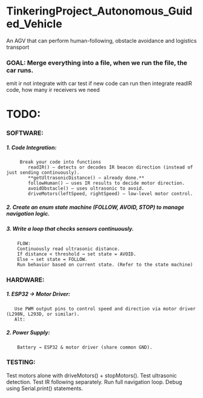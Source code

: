 # TinkeringProject_Autonomous_Guided_Vehicle
An AGV that can perform human-following, obstacle avoidance and logistics transport

### GOAL: Merge everything into a file, when we run the file, the car runs.
emit ir not integrate with car
test if new code can run then integrate
readIR code, how many ir receivers we need
# TODO:
### SOFTWARE:
##### 1. Code Integration:
         Break your code into functions
            readIR() – detects or decodes IR beacon direction (instead of just sending continuously).
            **getUltrasonicDistance() – already done.**
            followHuman() – uses IR results to decide motor direction.
            avoidObstacle() – uses ultrasonic to avoid.
            driveMotors(leftSpeed, rightSpeed) – low-level motor control.

##### 2. Create an enum state machine (FOLLOW, AVOID, STOP) to manage navigation logic.

##### 3. Write a loop that checks sensors continuously.
        FLOW: 
        Continuously read ultrasonic distance.
        If distance < threshold → set state = AVOID.
        Else → set state = FOLLOW.
        Run behavior based on current state. (Refer to the state machine) 
        
### HARDWARE:
##### 1. ESP32 → Motor Driver:
       Use PWM output pins to control speed and direction via motor driver (L298N, L293D, or similar).
       Alt: 

##### 2. Power Supply:
        Battery → ESP32 & motor driver (share common GND).


### TESTING:
   Test motors alone with driveMotors() + stopMotors().
   Test ultrasonic detection.
   Test IR following separately.
   Run full navigation loop.
   Debug using Serial.print() statements.






        
